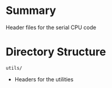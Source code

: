 # Summary
Header files for the serial CPU code

# Directory Structure
`utils/`
- Headers for the utilities